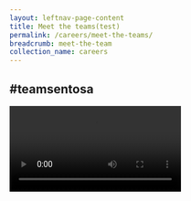 ```yaml
---
layout: leftnav-page-content
title: Meet the teams(test)
permalink: /careers/meet-the-teams/
breadcrumb: meet-the-team
collection_name: careers
---
```

<div><h2>#teamsentosa</h2></div>  
<div class="row">
  <div class="col is-12">
	<div class="hero-banner-parent">
	  </div>
  </div>
</div>

<div class="row">
  <div class="col is-12">
	  <div class="wave">
	  </div>
  <div>
</div>

<div class="row">
  <video controls>
  <source src="video/test.mp4" type="video/mp4">
  Your browser does not support the video tag.
  </video>
</div>
